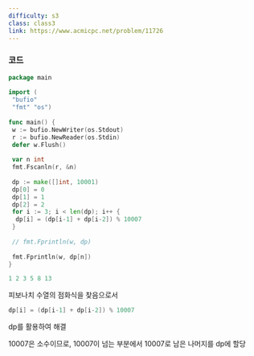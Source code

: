 ```yaml
---
difficulty: s3
class: class3
link: https://www.acmicpc.net/problem/11726
---
```


### 코드
 
```go
package main  
  
import (  
 "bufio"  
 "fmt" "os")  
  
func main() {  
 w := bufio.NewWriter(os.Stdout)  
 r := bufio.NewReader(os.Stdin)  
 defer w.Flush()  
  
 var n int  
 fmt.Fscanln(r, &n)  
  
 dp := make([]int, 10001)  
 dp[0] = 0  
 dp[1] = 1  
 dp[2] = 2  
 for i := 3; i < len(dp); i++ {  
  dp[i] = (dp[i-1] + dp[i-2]) % 10007  
 }  
  
 // fmt.Fprintln(w, dp)  
  
 fmt.Fprintln(w, dp[n])  
}
```


```go
1 2 3 5 8 13
```
피보나치 수열의 점화식을 찾음으로서

```go
dp[i] = (dp[i-1] + dp[i-2]) % 10007
```
dp를 활용하여 해결

10007은 소수이므로, 10007이 넘는 부분에서 10007로 남은 나머지를 dp에 할당